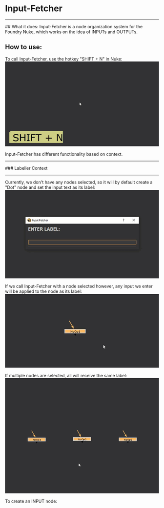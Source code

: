 # Input-Fetcher
<HR>
## What it does:
Input-Fetcher is a node organization system for the Foundry Nuke, which works on the idea of INPUTs and OUTPUTs.
<br></HR>

## How to use:
To call Input-Fetcher, use the hotkey "SHIFT + N" in Nuke:
![ Alt text](inputFetcher_00.gif)

Input-Fetcher has different functionality based on context.
<HR></HR>
### Labeller Context
<HR></HR>


Currently, we don't have any nodes selected, so it will by default create a "Dot" node and set the input text as its label:
![ Alt text](inputFetcher_01.gif)

If we call Input-Fetcher with a node selected however, any input we enter will be applied to the node as its label:
![ Alt text](inputFetcher_02.gif)

If multiple nodes are selected, all will receive the same label:
![ Alt text](inputFetcher_03.gif)


To create an INPUT node:
